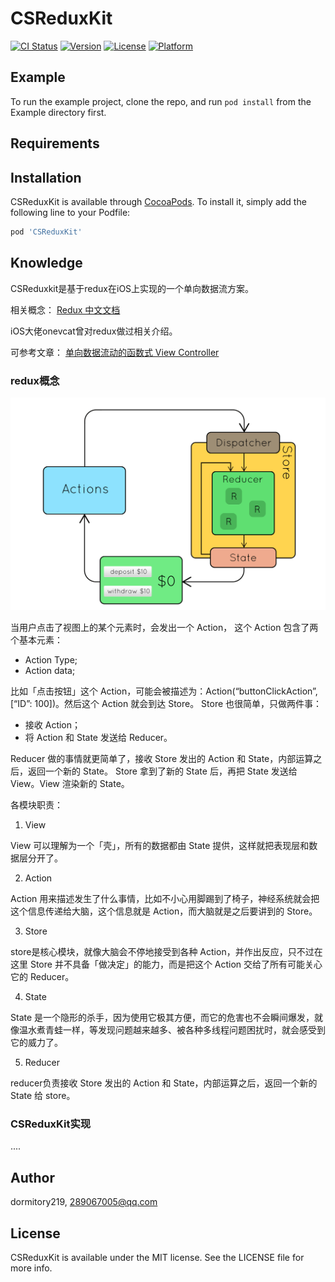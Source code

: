 # CSReduxKit

[![CI Status](http://img.shields.io/travis/dormitory219/CSReduxKit.svg?style=flat)](https://travis-ci.org/dormitory219/CSReduxKit)
[![Version](https://img.shields.io/cocoapods/v/CSReduxKit.svg?style=flat)](http://cocoapods.org/pods/CSReduxKit)
[![License](https://img.shields.io/cocoapods/l/CSReduxKit.svg?style=flat)](http://cocoapods.org/pods/CSReduxKit)
[![Platform](https://img.shields.io/cocoapods/p/CSReduxKit.svg?style=flat)](http://cocoapods.org/pods/CSReduxKit)

## Example

To run the example project, clone the repo, and run `pod install` from the Example directory first.

## Requirements

## Installation

CSReduxKit is available through [CocoaPods](http://cocoapods.org). To install
it, simply add the following line to your Podfile:

```ruby
pod 'CSReduxKit'
```

## Knowledge

CSReduxkit是基于redux在iOS上实现的一个单向数据流方案。

相关概念：
[Redux 中文文档](http://www.redux.org.cn)

iOS大佬onevcat曾对redux做过相关介绍。

可参考文章：
[单向数据流动的函数式 View Controller](https://onevcat.com/2017/07/state-based-viewcontroller/)

### redux概念

![Alt text](./redux_basic_data_flow.gif)

当用户点击了视图上的某个元素时，会发出一个 Action，
这个 Action 包含了两个基本元素：

- Action Type;
- Action data;

比如「点击按钮」这个 Action，可能会被描述为：Action(“buttonClickAction”, [“ID”: 100])。然后这个 Action 就会到达 Store。
Store 也很简单，只做两件事：

- 接收 Action；
- 将 Action 和 State 发送给 Reducer。

Reducer 做的事情就更简单了，接收 Store 发出的 Action 和 State，内部运算之后，返回一个新的 State。
Store 拿到了新的 State 后，再把 State 发送给 View。View 渲染新的 State。

各模块职责：
1. View

View 可以理解为一个「壳」，所有的数据都由 State 提供，这样就把表现层和数据层分开了。

2. Action

Action 用来描述发生了什么事情，比如不小心用脚踢到了椅子，神经系统就会把这个信息传递给大脑，这个信息就是 Action，而大脑就是之后要讲到的 Store。

3. Store

store是核心模块，就像大脑会不停地接受到各种 Action，并作出反应，只不过在这里 Store 并不具备「做决定」的能力，而是把这个 Action 交给了所有可能关心它的 Reducer。

4. State

State 是一个隐形的杀手，因为使用它极其方便，而它的危害也不会瞬间爆发，就像温水煮青蛙一样，等发现问题越来越多、被各种多线程问题困扰时，就会感受到它的威力了。

5. Reducer 

reducer负责接收 Store 发出的 Action 和 State，内部运算之后，返回一个新的 State 给 store。

### CSReduxKit实现

....


## Author

dormitory219, 289067005@qq.com

## License

CSReduxKit is available under the MIT license. See the LICENSE file for more info.
